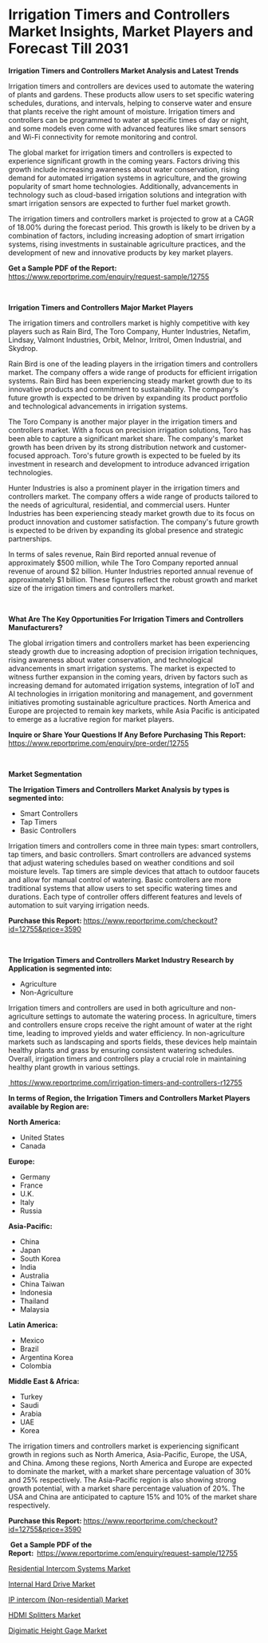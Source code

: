 <p><h1>Irrigation Timers and Controllers Market Insights, Market Players and Forecast Till 2031</h1></p><p><strong>Irrigation Timers and Controllers Market Analysis and Latest Trends</strong></p>
<p><p>Irrigation timers and controllers are devices used to automate the watering of plants and gardens. These products allow users to set specific watering schedules, durations, and intervals, helping to conserve water and ensure that plants receive the right amount of moisture. Irrigation timers and controllers can be programmed to water at specific times of day or night, and some models even come with advanced features like smart sensors and Wi-Fi connectivity for remote monitoring and control.</p><p>The global market for irrigation timers and controllers is expected to experience significant growth in the coming years. Factors driving this growth include increasing awareness about water conservation, rising demand for automated irrigation systems in agriculture, and the growing popularity of smart home technologies. Additionally, advancements in technology such as cloud-based irrigation solutions and integration with smart irrigation sensors are expected to further fuel market growth.</p><p>The irrigation timers and controllers market is projected to grow at a CAGR of 18.00% during the forecast period. This growth is likely to be driven by a combination of factors, including increasing adoption of smart irrigation systems, rising investments in sustainable agriculture practices, and the development of new and innovative products by key market players.</p></p>
<p><strong>Get a Sample PDF of the Report:&nbsp;</strong> <a href="https://www.reportprime.com/enquiry/request-sample/12755">https://www.reportprime.com/enquiry/request-sample/12755</a></p>
<p>&nbsp;</p>
<p><strong>Irrigation Timers and Controllers Major Market Players</strong></p>
<p><p>The irrigation timers and controllers market is highly competitive with key players such as Rain Bird, The Toro Company, Hunter Industries, Netafim, Lindsay, Valmont Industries, Orbit, Melnor, Irritrol, Omen Industrial, and Skydrop.</p><p>Rain Bird is one of the leading players in the irrigation timers and controllers market. The company offers a wide range of products for efficient irrigation systems. Rain Bird has been experiencing steady market growth due to its innovative products and commitment to sustainability. The company's future growth is expected to be driven by expanding its product portfolio and technological advancements in irrigation systems.</p><p>The Toro Company is another major player in the irrigation timers and controllers market. With a focus on precision irrigation solutions, Toro has been able to capture a significant market share. The company's market growth has been driven by its strong distribution network and customer-focused approach. Toro's future growth is expected to be fueled by its investment in research and development to introduce advanced irrigation technologies.</p><p>Hunter Industries is also a prominent player in the irrigation timers and controllers market. The company offers a wide range of products tailored to the needs of agricultural, residential, and commercial users. Hunter Industries has been experiencing steady market growth due to its focus on product innovation and customer satisfaction. The company's future growth is expected to be driven by expanding its global presence and strategic partnerships.</p><p>In terms of sales revenue, Rain Bird reported annual revenue of approximately $500 million, while The Toro Company reported annual revenue of around $2 billion. Hunter Industries reported annual revenue of approximately $1 billion. These figures reflect the robust growth and market size of the irrigation timers and controllers market.</p></p>
<p>&nbsp;</p>
<p><strong>What Are The Key Opportunities For Irrigation Timers and Controllers Manufacturers?</strong></p>
<p><p>The global irrigation timers and controllers market has been experiencing steady growth due to increasing adoption of precision irrigation techniques, rising awareness about water conservation, and technological advancements in smart irrigation systems. The market is expected to witness further expansion in the coming years, driven by factors such as increasing demand for automated irrigation systems, integration of IoT and AI technologies in irrigation monitoring and management, and government initiatives promoting sustainable agriculture practices. North America and Europe are projected to remain key markets, while Asia Pacific is anticipated to emerge as a lucrative region for market players.</p></p>
<p><strong>Inquire or Share Your Questions If Any Before Purchasing This Report:</strong> <a href="https://www.reportprime.com/enquiry/pre-order/12755">https://www.reportprime.com/enquiry/pre-order/12755</a></p>
<p>&nbsp;</p>
<p><strong>Market Segmentation</strong></p>
<p><strong>The Irrigation Timers and Controllers Market Analysis by types is segmented into:</strong></p>
<p><ul><li>Smart Controllers</li><li>Tap Timers</li><li>Basic Controllers</li></ul></p>
<p><p>Irrigation timers and controllers come in three main types: smart controllers, tap timers, and basic controllers. Smart controllers are advanced systems that adjust watering schedules based on weather conditions and soil moisture levels. Tap timers are simple devices that attach to outdoor faucets and allow for manual control of watering. Basic controllers are more traditional systems that allow users to set specific watering times and durations. Each type of controller offers different features and levels of automation to suit varying irrigation needs.</p></p>
<p><strong>Purchase this Report:&nbsp;</strong><a href="https://www.reportprime.com/checkout?id=12755&price=3590">https://www.reportprime.com/checkout?id=12755&price=3590</a></p>
<p>&nbsp;</p>
<p><strong>The Irrigation Timers and Controllers Market Industry Research by Application is segmented into:</strong></p>
<p><ul><li>Agriculture</li><li>Non-Agriculture</li></ul></p>
<p><p>Irrigation timers and controllers are used in both agriculture and non-agriculture settings to automate the watering process. In agriculture, timers and controllers ensure crops receive the right amount of water at the right time, leading to improved yields and water efficiency. In non-agriculture markets such as landscaping and sports fields, these devices help maintain healthy plants and grass by ensuring consistent watering schedules. Overall, irrigation timers and controllers play a crucial role in maintaining healthy plant growth in various settings.</p></p>
<p><a href="https://www.reportprime.com/irrigation-timers-and-controllers-r12755">&nbsp;https://www.reportprime.com/irrigation-timers-and-controllers-r12755</a></p>
<p><strong>In terms of Region, the Irrigation Timers and Controllers Market Players available by Region are:</strong></p>
<p>
    <p> <strong> North America: </strong>
        <ul>
            <li>United States</li>
            <li>Canada</li>
        </ul>
        </p> 
    <p> <strong> Europe: </strong>
        <ul>
            <li>Germany</li>
            <li>France</li>
            <li>U.K.</li>
            <li>Italy</li>
            <li>Russia</li>
        </ul>
        </p> 
    <p> <strong> Asia-Pacific: </strong>
        <ul>
            <li>China</li>
            <li>Japan</li>
            <li>South Korea</li>
            <li>India</li>
            <li>Australia</li>
            <li>China Taiwan</li>
            <li>Indonesia</li>
            <li>Thailand</li>
            <li>Malaysia</li>
        </ul>
        </p> 
    <p> <strong> Latin America: </strong>
        <ul>
            <li>Mexico</li>
            <li>Brazil</li>
            <li>Argentina Korea</li>
            <li>Colombia</li>
        </ul>
        </p> 
    <p> <strong> Middle East & Africa: </strong>
        <ul>
            <li>Turkey</li>
            <li>Saudi</li>
            <li>Arabia</li>
            <li>UAE</li>
            <li>Korea</li>
        </ul>
    </p>
    </p>
<p><p>The irrigation timers and controllers market is experiencing significant growth in regions such as North America, Asia-Pacific, Europe, the USA, and China. Among these regions, North America and Europe are expected to dominate the market, with a market share percentage valuation of 30% and 25% respectively. The Asia-Pacific region is also showing strong growth potential, with a market share percentage valuation of 20%. The USA and China are anticipated to capture 15% and 10% of the market share respectively.</p></p>
<p><strong>Purchase this Report: </strong><a href="https://www.reportprime.com/checkout?id=12755&price=3590">https://www.reportprime.com/checkout?id=12755&price=3590</a></p>
<p>&nbsp;<strong>Get a Sample PDF of the Report:&nbsp;&nbsp;</strong><a href="https://www.reportprime.com/enquiry/request-sample/12755">https://www.reportprime.com/enquiry/request-sample/12755</a></p>
<p><strong></strong></p>
<p><p><a href="https://github.com/GroverBarry/Market-Research-Report-List-6/blob/main/residential-intercom-systems-market.md">Residential Intercom Systems Market</a></p><p><a href="https://www.linkedin.com/pulse/global-internal-hard-drive-market-size-expected-reach-cagr-mxxwc?trackingId=0x3eEQh6Qqqy78TgbzxQQQ%3D%3D">Internal Hard Drive Market</a></p><p><a href="https://github.com/widyafarer/Market-Research-Report-List-1/blob/main/ip-intercom-non-residential-market.md">IP intercom (Non-residential) Market</a></p><p><a href="https://www.linkedin.com/pulse/global-hdmi-splitters-market-exploring-share-trends-future-fr0rc?trackingId=LZDyEXBlT2m8yjsen0ZLwg%3D%3D">HDMI Splitters Market</a></p><p><a href="https://www.linkedin.com/pulse/digimatic-height-gage-market-research-report-includes-analysis-lc6bc?trackingId=yNPxX17oREiKjAG6ME7Jyg%3D%3D">Digimatic Height Gage Market</a></p></p>